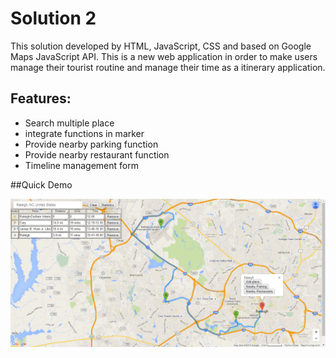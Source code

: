 # Solution 2
This solution developed by HTML, JavaScript, CSS and based on Google Maps JavaScript API. This is a new web application in order to make users manage their tourist routine and manage their time as a itinerary application.


## Features:

* Search multiple place
* integrate functions in marker
* Provide nearby parking function
* Provide nearby restaurant function
* Timeline management form

##Quick Demo

![ScreenShot](https://github.com/arnabsaha1011/mypackse/blob/master/Mar%201/Solution2/snapshot.png)